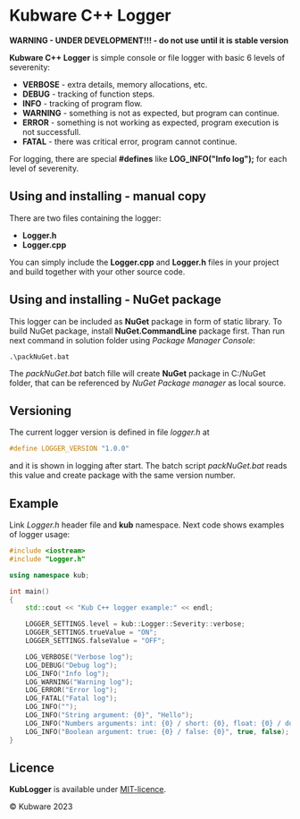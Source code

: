 # Kubware C++ Logger

**WARNING - UNDER DEVELOPMENT!!! - do not use until it is stable version**

**Kubware C++ Logger** is simple console or file logger with basic 6 levels of severenity:

 - **VERBOSE** - extra details, memory allocations, etc.
 - **DEBUG** - tracking of function steps.
 - **INFO** - tracking of program flow.
 - **WARNING** - something is not as expected, but program can continue.
 - **ERROR** - something is not working as expected, program execution is not successfull.
 - **FATAL** - there was critical error, program cannot continue.

For logging, there are special **#defines** like **LOG_INFO("Info log");** for each level of severenity.



## Using and installing - manual copy

There are two files containing the logger:

 - **Logger.h**
 - **Logger.cpp**

You can simply include the **Logger.cpp** and **Logger.h** files in your project and build together with your other source code.

## Using and installing - NuGet package

This logger can be included as **NuGet** package in form of static library.
To build NuGet package, install **NuGet.CommandLine** package first.
Than run next command in solution folder using *Package Manager Console*:

```verbatim
.\packNuGet.bat
```

The *packNuGet.bat* batch fille will create **NuGet** package in C:/NuGet folder, that can be referenced by *NuGet Package manager* as local source.

## Versioning

The current logger version is defined in file *logger.h* at

```c++
#define LOGGER_VERSION "1.0.0"
```

and it is shown in logging after start.
The batch script *packNuGet.bat* reads this value and create package with the same version number.

## Example

Link *Logger.h* header file and **kub** namespace. 
Next code shows examples of logger usage:

```c++
#include <iostream>
#include "Logger.h"

using namespace kub;

int main()
{
    std::cout << "Kub C++ logger example:" << endl;

    LOGGER_SETTINGS.level = kub::Logger::Severity::verbose;
    LOGGER_SETTINGS.trueValue = "ON";
    LOGGER_SETTINGS.falseValue = "OFF";

    LOG_VERBOSE("Verbose log");
    LOG_DEBUG("Debug log");
    LOG_INFO("Info log");
    LOG_WARNING("Warning log");
    LOG_ERROR("Error log");
    LOG_FATAL("Fatal log");
    LOG_INFO("");    
    LOG_INFO("String argument: {0}", "Hello");
    LOG_INFO("Numbers arguments: int: {0} / short: {0}, float: {0} / double: {0} ", 1000, (short)255, 0.12f, 0.13);
    LOG_INFO("Boolean argument: true: {0} / false: {0}", true, false);   
}
```

## Licence

**KubLogger** is available under [MIT-licence](./LICENSE.md).

&copy; Kubware 2023


